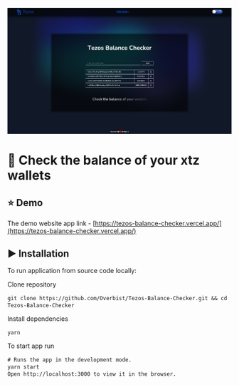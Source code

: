 ![application screenshot](readme-screenshot.png)

# 💱 Check the balance of your xtz wallets

## ⭐ Demo

The demo website app link - [https://tezos-balance-checker.vercel.app/](https://tezos-balance-checker.vercel.app/)

## ▶️ Installation

To run application from source code locally:

Clone repository

```
git clone https://github.com/Overbist/Tezos-Balance-Checker.git && cd Tezos-Balance-Checker
```

Install dependencies

```
yarn
```

To start app run

```
# Runs the app in the development mode.
yarn start
Open http://localhost:3000 to view it in the browser.
```
